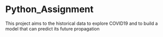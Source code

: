 # Python_Assignment
This project aims to the historical data to explore COVID19 and to build a model that can predict its future propagation

